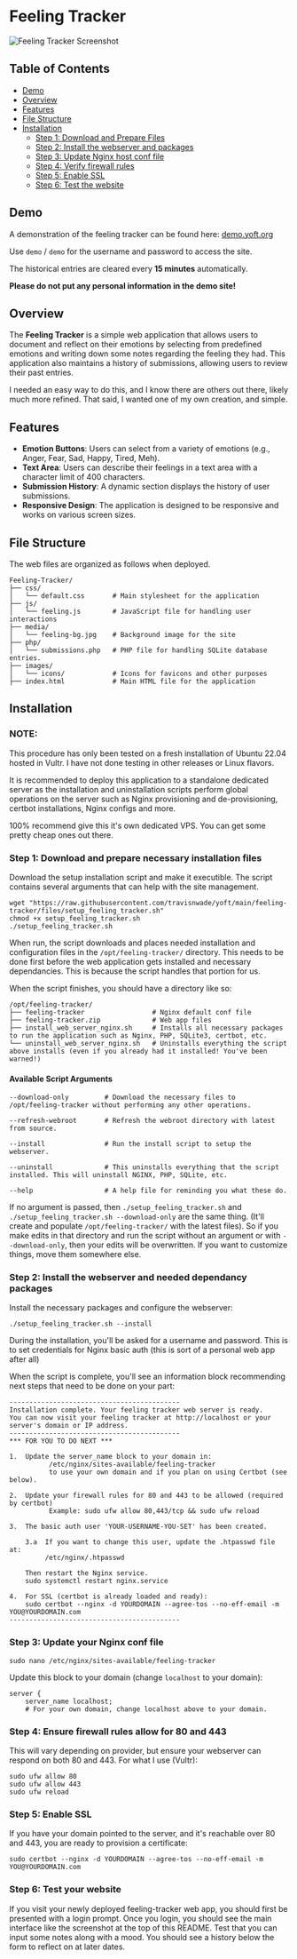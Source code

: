 # Feeling Tracker

![Feeling Tracker Screenshot](repo-srcs/yoft_screenshot.jpg)

## Table of Contents
- [Demo](#demo)
- [Overview](#overview)
- [Features](#features)
- [File Structure](#file-structure)
- [Installation](#installation)
    - [Step 1: Download and Prepare Files](#step-1-download-and-prepare-necessary-installation-files)
    - [Step 2: Install the webserver and packages](#step-2-install-the-webserver-and-needed-dependancy-packages)
    - [Step 3: Update Nginx host conf file](#step-3-update-your-nginx-conf-file)
    - [Step 4: Verify firewall rules](#step-4-ensure-firewall-rules-allow-for-80-and-443)
    - [Step 5: Enable SSL](#step-5-enable-ssl)
    - [Step 6: Test the website](#step-6-test-your-website)

## Demo
A demonstration of the feeling tracker can be found here: [demo.yoft.org](https://demo.yoft.org)

Use `demo` / `demo` for the username and password to access the site.

The historical entries are cleared every **15 minutes** automatically.

**Please do not put any personal information in the demo site!**

## Overview
The **Feeling Tracker** is a simple web application that allows users to document and reflect on their emotions by selecting from predefined emotions and writing down some notes regarding the feeling they had. This application also maintains a history of submissions, allowing users to review their past entries.

I needed an easy way to do this, and I know there are others out there, likely much more refined. That said, I wanted one of my own creation, and simple.

## Features
- **Emotion Buttons**: Users can select from a variety of emotions (e.g., Anger, Fear, Sad, Happy, Tired, Meh).
- **Text Area**: Users can describe their feelings in a text area with a character limit of 400 characters.
- **Submission History**: A dynamic section displays the history of user submissions.
- **Responsive Design**: The application is designed to be responsive and works on various screen sizes.

## File Structure
The web files are organized as follows when deployed.

```
Feeling-Tracker/
├── css/
│   └── default.css       # Main stylesheet for the application
├── js/
│   └── feeling.js        # JavaScript file for handling user interactions
├── media/
│   └── feeling-bg.jpg    # Background image for the site
├── php/
│   └── submissions.php   # PHP file for handling SQLite database entries.
├── images/
│   └── icons/            # Icons for favicons and other purposes
├── index.html            # Main HTML file for the application
```

## Installation
### NOTE:

This procedure has only been tested on a fresh installation of Ubuntu 22.04 hosted in Vultr. I have not done testing in other releases or Linux flavors.

It is recommended to deploy this application to a standalone dedicated server as the installation and uninstallation scripts perform global operations on the server such as Nginx provisioning and de-provisioning, certbot installations, Nginx configs and more.  

100% recommend give this it's own dedicated VPS. You can get some pretty cheap ones out there.

### Step 1: Download and prepare necessary installation files
Download the setup installation script and make it executible. The script contains several arguments that can help with the site management.

```
wget "https://raw.githubusercontent.com/travisnwade/yoft/main/feeling-tracker/files/setup_feeling_tracker.sh"
chmod +x setup_feeling_tracker.sh
./setup_feeling_tracker.sh
```

When run, the script downloads and places needed installation and configuration files in the `/opt/feeling-tracker/` directory. This needs to be done first before the web application gets installed and necessary dependancies. This is because the script handles that portion for us.

When the script finishes, you should have a directory like so:
```
/opt/feeling-tracker/
├── feeling-tracker                 # Nginx default conf file
├── feeling-tracker.zip             # Web app files
├── install_web_server_nginx.sh     # Installs all necessary packages to run the application such as Nginx, PHP, SQLite3, certbot, etc.
└── uninstall_web_server_nginx.sh   # Uninstalls everything the script above installs (even if you already had it installed! You've been warned!)
```

#### Available Script Arguments

```
--download-only         # Download the necessary files to /opt/feeling-tracker without performing any other operations.

--refresh-webroot       # Refresh the webroot directory with latest from source.

--install               # Run the install script to setup the webserver.

--uninstall             # This uninstalls everything that the script installed. This will uninstall NGINX, PHP, SQLite, etc.

--help                  # A help file for reminding you what these do.
```

If no argument is passed, then `./setup_feeling_tracker.sh` and `./setup_feeling_tracker.sh --download-only` are the same thing. (It'll create and populate `/opt/feeling-tracker/` with the latest files). So if you make edits in that directory and run the script without an argument or with `--download-only`, then your edits will be overwritten. If you want to customize things, move them somewhere else.

### Step 2: Install the webserver and needed dependancy packages

Install the necessary packages and configure the webserver:
```
./setup_feeling_tracker.sh --install
```
During the installation, you'll be asked for a username and password. This is to set credentials for Nginx basic auth (this is sort of a personal web app after all)

When the script is complete, you'll see an information block recommending next steps that need to be done on your part:
```
-------------------------------------------
Installation complete. Your feeling tracker web server is ready.
You can now visit your feeling tracker at http://localhost or your server's domain or IP address.
-------------------------------------------
*** FOR YOU TO DO NEXT ***

1.  Update the server_name block to your domain in:
          /etc/nginx/sites-available/feeling-tracker
          to use your own domain and if you plan on using Certbot (see below).

2.  Update your firewall rules for 80 and 443 to be allowed (required by certbot)
          Example: sudo ufw allow 80,443/tcp && sudo ufw reload

3.  The basic auth user 'YOUR-USERNAME-YOU-SET' has been created.

    3.a  If you want to change this user, update the .htpasswd file at:
         /etc/nginx/.htpasswd

    Then restart the Nginx service.
    sudo systemctl restart nginx.service

4.  For SSL (certbot is already loaded and ready):
    sudo certbot --nginx -d YOURDOMAIN --agree-tos --no-eff-email -m YOU@YOURDOMAIN.com
-------------------------------------------
```

### Step 3: Update your Nginx conf file
```
sudo nano /etc/nginx/sites-available/feeling-tracker
```
Update this block to your domain (change `localhost` to your domain):
```
server {
    server_name localhost;
    # For your own domain, change localhost above to your domain.
```

### Step 4: Ensure firewall rules allow for 80 and 443
This will vary depending on provider, but ensure your webserver can respond on both 80 and 443. For what I use (Vultr):
```
sudo ufw allow 80
sudo ufw allow 443
sudo ufw reload
```

### Step 5: Enable SSL
If you have your domain pointed to the server, and it's reachable over 80 and 443, you are ready to provision a certificate:
```
sudo certbot --nginx -d YOURDOMAIN --agree-tos --no-eff-email -m YOU@YOURDOMAIN.com
```

### Step 6: Test your website
If you visit your newly deployed feeling-tracker web app, you should first be presented with a login prompt. Once you login, you should see the main interface like the screenshot at the top of this README. Test that you can input some notes along with a mood. You should see a history below the form to reflect on at later dates.